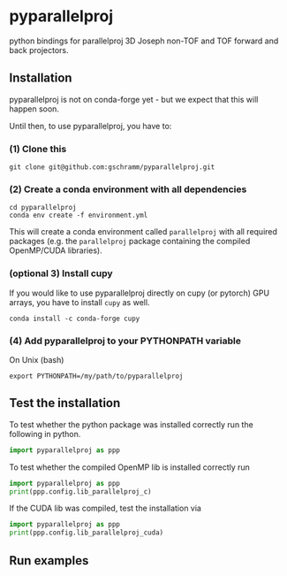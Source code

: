 # pyparallelproj

python bindings for parallelproj 3D Joseph non-TOF and TOF forward and back projectors.

## Installation

pyparallelproj is not on conda-forge yet - but we expect that
this will happen soon.

Until then, to use pyparallelproj, you have to:

### (1) Clone this

```
git clone git@github.com:gschramm/pyparallelproj.git
```

### (2) Create a conda environment with all dependencies

```
cd pyparallelproj
conda env create -f environment.yml
```

This will create a conda environment called `parallelproj` with all required packages (e.g. the `parallelproj` package containing the compiled OpenMP/CUDA libraries).

### (optional 3) Install cupy

If you would like to use pyparallelproj directly on cupy (or pytorch) GPU arrays, you have to install `cupy` as well.

```
conda install -c conda-forge cupy
```

### (4) Add pyparallelproj to your PYTHONPATH variable

On Unix (bash)

```
export PYTHONPATH=/my/path/to/pyparallelproj
```

## Test the installation

To test whether the python package was installed correctly run the following in python.

```python
import pyparallelproj as ppp
```

To test whether the compiled OpenMP lib is installed correctly run

```python
import pyparallelproj as ppp
print(ppp.config.lib_parallelproj_c)
```

If the CUDA lib was compiled, test the installation via

```python
import pyparallelproj as ppp
print(ppp.config.lib_parallelproj_cuda)
```

## Run examples
